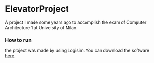 # ElevatorProject
A project I made some years ago to accomplish the exam of Computer Architecture 1 at University of Milan.

### How to run
the project was made by using Logisim. You can download the software [here](https://sourceforge.net/projects/circuit/).
